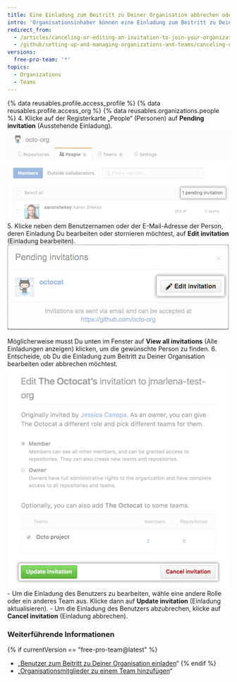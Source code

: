 ```yaml
---
title: Eine Einladung zum Beitritt zu Deiner Organisation abbrechen oder bearbeiten
intro: 'Organisationsinhaber können eine Einladung zum Beitritt zu Deiner Organisation jederzeit abbrechen oder bearbeiten, solange der Benutzer sie noch nicht angenommen hat.'
redirect_from:
  - /articles/canceling-or-editing-an-invitation-to-join-your-organization
  - /github/setting-up-and-managing-organizations-and-teams/canceling-or-editing-an-invitation-to-join-your-organization
versions:
  free-pro-team: '*'
topics:
  - Organizations
  - Teams
---
```


{% data reusables.profile.access_profile %}
{% data reusables.profile.access_org %}
{% data reusables.organizations.people %}
4. Klicke auf der Registerkarte „People“ (Personen) auf **Pending invitation** (Ausstehende Einladung). ![Link zu ausstehender Einladung](/assets/images/help/organizations/pending-invitation-link.png)
5. Klicke neben dem Benutzernamen oder der E-Mail-Adresse der Person, deren Einladung Du bearbeiten oder stornieren möchtest, auf **Edit invitation** (Einladung bearbeiten). ![Schaltfläche „Edit invitation“ (Einladung bearbeiten)](/assets/images/help/organizations/edit-invitation-button.png)

 Möglicherweise musst Du unten im Fenster auf **View all invitations** (Alle Einladungen anzeigen) klicken, um die gewünschte Person zu finden.
6. Entscheide, ob Du die Einladung zum Beitritt zu Deiner Organisation bearbeiten oder abbrechen möchtest. ![Schaltflächen „Update invitation“ (Einladung aktualisieren) und „Cancel invitation“ (Einladung zurückziehen)](/assets/images/help/organizations/update-cancel-invitation-buttons-for-dotcom-and-2.8.png)
    - Um die Einladung des Benutzers zu bearbeiten, wähle eine andere Rolle oder ein anderes Team aus. Klicke dann auf **Update invitation** (Einladung aktualisieren).
    - Um die Einladung des Benutzers abzubrechen, klicke auf **Cancel invitation** (Einladung abbrechen).

### Weiterführende Informationen

{% if currentVersion == "free-pro-team@latest" %}
- „[Benutzer zum Beitritt zu Deiner Organisation einladen](/articles/inviting-users-to-join-your-organization)“
{% endif %}
- „[Organisationsmitglieder zu einem Team hinzufügen](/articles/adding-organization-members-to-a-team)“
